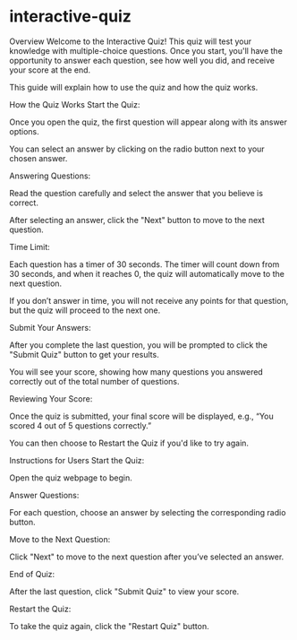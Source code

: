 # interactive-quiz
Overview
Welcome to the Interactive Quiz! This quiz will test your knowledge with multiple-choice questions. Once you start, you'll have the opportunity to answer each question, see how well you did, and receive your score at the end.

This guide will explain how to use the quiz and how the quiz works.

How the Quiz Works
Start the Quiz:

Once you open the quiz, the first question will appear along with its answer options.

You can select an answer by clicking on the radio button next to your chosen answer.

Answering Questions:

Read the question carefully and select the answer that you believe is correct.

After selecting an answer, click the "Next" button to move to the next question.

Time Limit:

Each question has a timer of 30 seconds. The timer will count down from 30 seconds, and when it reaches 0, the quiz will automatically move to the next question.

If you don’t answer in time, you will not receive any points for that question, but the quiz will proceed to the next one.

Submit Your Answers:

After you complete the last question, you will be prompted to click the "Submit Quiz" button to get your results.

You will see your score, showing how many questions you answered correctly out of the total number of questions.

Reviewing Your Score:

Once the quiz is submitted, your final score will be displayed, e.g., “You scored 4 out of 5 questions correctly.”

You can then choose to Restart the Quiz if you'd like to try again.

Instructions for Users
Start the Quiz:

Open the quiz webpage to begin.

Answer Questions:

For each question, choose an answer by selecting the corresponding radio button.

Move to the Next Question:

Click "Next" to move to the next question after you’ve selected an answer.

End of Quiz:

After the last question, click "Submit Quiz" to view your score.

Restart the Quiz:

To take the quiz again, click the "Restart Quiz" button.
